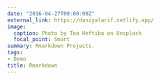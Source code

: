 ```yaml
---
date: "2016-04-27T00:00:00Z"
external_link: https://daniyalarif.netlify.app/
image:
  caption: Photo by Toa Heftiba on Unsplash
  focal_point: Smart
summary: Rmarkdown Projects.
tags:
- Demo
title: Rmarkdown
---
```

